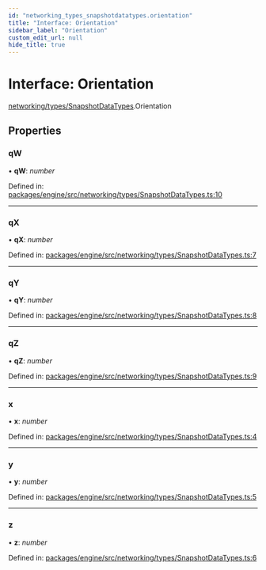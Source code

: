```yaml
---
id: "networking_types_snapshotdatatypes.orientation"
title: "Interface: Orientation"
sidebar_label: "Orientation"
custom_edit_url: null
hide_title: true
---
```


# Interface: Orientation

[networking/types/SnapshotDataTypes](../modules/networking_types_snapshotdatatypes.md).Orientation

## Properties

### qW

• **qW**: *number*

Defined in: [packages/engine/src/networking/types/SnapshotDataTypes.ts:10](https://github.com/xr3ngine/xr3ngine/blob/716a06460/packages/engine/src/networking/types/SnapshotDataTypes.ts#L10)

___

### qX

• **qX**: *number*

Defined in: [packages/engine/src/networking/types/SnapshotDataTypes.ts:7](https://github.com/xr3ngine/xr3ngine/blob/716a06460/packages/engine/src/networking/types/SnapshotDataTypes.ts#L7)

___

### qY

• **qY**: *number*

Defined in: [packages/engine/src/networking/types/SnapshotDataTypes.ts:8](https://github.com/xr3ngine/xr3ngine/blob/716a06460/packages/engine/src/networking/types/SnapshotDataTypes.ts#L8)

___

### qZ

• **qZ**: *number*

Defined in: [packages/engine/src/networking/types/SnapshotDataTypes.ts:9](https://github.com/xr3ngine/xr3ngine/blob/716a06460/packages/engine/src/networking/types/SnapshotDataTypes.ts#L9)

___

### x

• **x**: *number*

Defined in: [packages/engine/src/networking/types/SnapshotDataTypes.ts:4](https://github.com/xr3ngine/xr3ngine/blob/716a06460/packages/engine/src/networking/types/SnapshotDataTypes.ts#L4)

___

### y

• **y**: *number*

Defined in: [packages/engine/src/networking/types/SnapshotDataTypes.ts:5](https://github.com/xr3ngine/xr3ngine/blob/716a06460/packages/engine/src/networking/types/SnapshotDataTypes.ts#L5)

___

### z

• **z**: *number*

Defined in: [packages/engine/src/networking/types/SnapshotDataTypes.ts:6](https://github.com/xr3ngine/xr3ngine/blob/716a06460/packages/engine/src/networking/types/SnapshotDataTypes.ts#L6)
